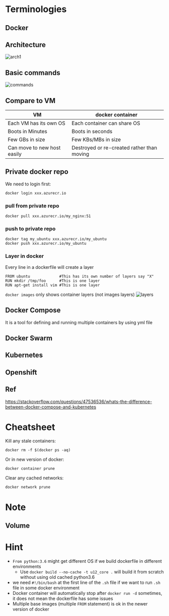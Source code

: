 # Terminologies

## Docker

## Architecture
![arch1](https://geekflare.com/wp-content/uploads/2019/09/traditional-vs-new-gen.png)

## Basic commands
![commands](https://geekflare.com/wp-content/uploads/2019/09/docker-architecture.png)

## Compare to VM
| VM | docker container |
| --- | --- |
| Each VM has its own OS | Each container can share OS |
| Boots in Minutes | Boots in seconds |
| Few GBs in size | Few KBs/MBs in size |
| Can move to new host easily | Destroyed or re-created rather than moving |

## Private docker repo
We need to login first:  
```
docker login xxx.azurecr.io
```

### pull from private repo
```
docker pull xxx.azurecr.io/my_nginx:51
```

### push to private repo
```
docker tag my_ubuntu xxx.azurecr.io/my_ubuntu
docker push xxx.azurecr.io/my_ubuntu
```

### Layer in docker
Every line in a dockerfile will create a layer  
```
FROM ubuntu             #This has its own number of layers say "X"
RUN mkdir /tmp/foo      #This is one layer 
RUN apt-get install vim #This is one layer 
```

`docker images` only shows container layers (not images layers)
![layers](https://i.stack.imgur.com/J2cge.jpg)

## Docker Compose
It is a tool for defining and running multiple containers by using yml file

## Docker Swarm

## Kubernetes

## Openshift

## Ref  
https://stackoverflow.com/questions/47536536/whats-the-difference-between-docker-compose-and-kubernetes  

# Cheatsheet  
Kill any stale containers:  
```
docker rm -f $(docker ps -aq)
```

Or in new version of docker:
```
docker container prune
```

Clear any cached networks:  
```
docker network prune
```

# Note
## Volume


# Hint
* `From python:3.6` might get different OS if we build dockerfile in different environments
  * Use `docker build --no-cache -t u12_core .` will build it from scratch without using old cached python3.6
* we need `#!/bin/bash` at the first line of the `.sh` file if we want to run `.sh` file in some docker environment
* Docker container will automatically stop after `docker run -d` sometimes, it does not mean the dockerfile has some issues
* Multiple base images (multiple `FROM` statement) is ok in the newer version of docker
